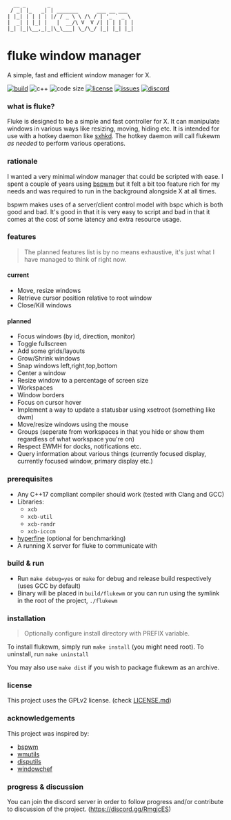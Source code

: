 ```
  __ _       _
 / _| |_   _| | _______      ___ __ ___
| |_| | | | | |/ / _ \ \ /\ / | '_ ` _ \
|  _| | |_| |   |  __/\ V  V /| | | | | |
|_| |_|\__,_|_|\_\___| \_/\_/ |_| |_| |_|
```

# fluke window manager
A simple, fast and efficient window manager for X.

[![build](https://img.shields.io/travis/Jackojc/flukewm.svg?style=flat)](https://travis-ci.org/Jackojc/flukewm)
![c++](https://img.shields.io/badge/c%2B%2B-%3E%3D17-blue.svg?style=flat)
![code size](https://img.shields.io/github/languages/code-size/Jackojc/flukewm.svg)
[![license](https://img.shields.io/github/license/Jackojc/flukewm.svg?style=flat)](./LICENSE)
[![issues](https://img.shields.io/github/issues/Jackojc/flukewm.svg?style=flat)](https://github.com/Jackojc/flukewm/issues)
[![discord](https://img.shields.io/discord/537732103765229590.svg?label=discord&style=flat)](https://discord.gg/RmgjcES)
### what is fluke?
Fluke is designed to be a simple and fast controller for X. It can manipulate windows in various ways like resizing, moving, hiding etc. It is intended for use with a hotkey daemon like [sxhkd](https://github.com/baskerville/sxhkd). The hotkey daemon will call flukewm _as needed_ to perform various operations.

### rationale
I wanted a very minimal window manager that could be scripted with ease. I spent a couple of years using [bspwm](https://github.com/baskerville/bspwm) but it felt a bit too feature rich for my needs and was required to run in the background alongside X at all times.

bspwm makes uses of a server/client control model with bspc which is both good and bad. It's good in that it is very easy to script and bad in that it comes at the cost of some latency and extra resource usage.

### features
> The planned features list is by no means exhaustive, it's just what I have managed to think of right now.

#### current
- Move, resize windows
- Retrieve cursor position relative to root window
- Close/Kill windows

#### planned
- Focus windows (by id, direction, monitor)
- Toggle fullscreen
- Add some grids/layouts
- Grow/Shrink windows
- Snap windows left,right,top,bottom
- Center a window
- Resize window to a percentage of screen size
- Workspaces
- Window borders
- Focus on cursor hover
- Implement a way to update a statusbar using xsetroot (something like dwm)
- Move/resize windows using the mouse
- Groups (seperate from workspaces in that you hide or show them regardless of what workspace you're on)
- Respect EWMH for docks, notifications etc.
- Query information about various things (currently focused display, currently focused window, primary display etc.)

### prerequisites
- Any C++17 compliant compiler should work (tested with Clang and GCC)
- Libraries:
	- `xcb`
	- `xcb-util`
	- `xcb-randr`
	- `xcb-icccm`
- [hyperfine](https://github.com/sharkdp/hyperfine) (optional for benchmarking)
- A running X server for fluke to communicate with

### build & run
- Run `make debug=yes` or `make` for debug and release build respectively (uses GCC by default)
- Binary will be placed in `build/flukewm` or you can run using the symlink in the root of the project, `./flukewm`

### installation
> Optionally configure install directory with PREFIX variable.

To install flukewm, simply run `make install` (you might need root).
To uninstall, run `make uninstall`

You may also use `make dist` if you wish to package flukewm as an archive.

### license
This project uses the GPLv2 license. (check [LICENSE.md](LICENSE.md))

### acknowledgements
This project was inspired by:
- [bspwm](https://github.com/baskerville/bspwm)
- [wmutils](https://github.com/wmutils/core)
- [disputils](https://github.com/tudurom/disputils)
- [windowchef](https://github.com/tudurom/windowchef)

### progress & discussion
You can join the discord server in order to follow progress and/or contribute to discussion of the project. (https://discord.gg/RmgjcES)

